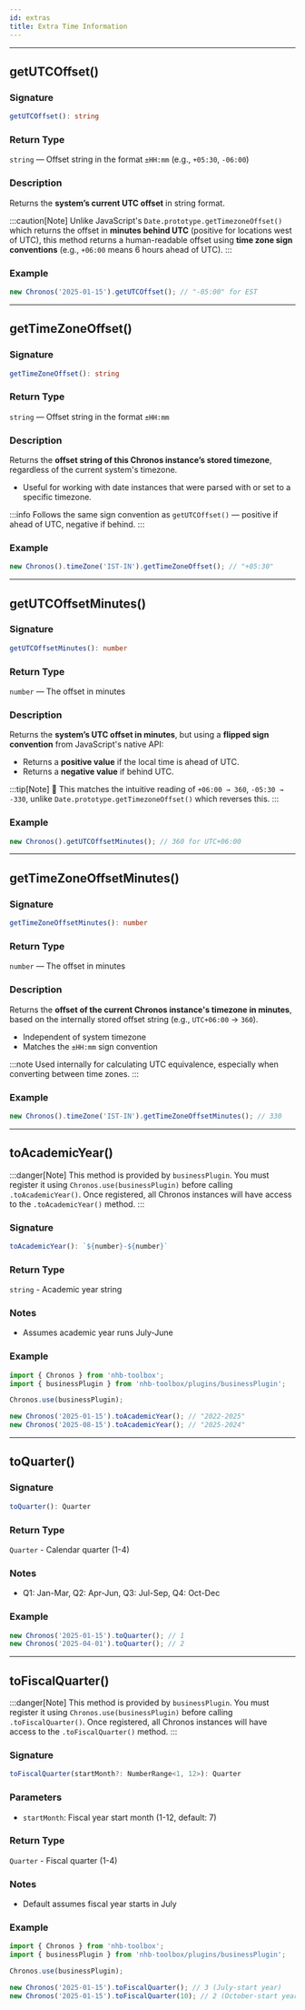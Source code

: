 ```yaml
---
id: extras
title: Extra Time Information
---
```


<!-- markdownlint-disable-file MD024 -->

---

## getUTCOffset()

### Signature

```ts
getUTCOffset(): string
```

### Return Type

`string` — Offset string in the format `±HH:mm` (e.g., `+05:30`, `-06:00`)

### Description

Returns the **system’s current UTC offset** in string format.

:::caution[Note]
Unlike JavaScript's `Date.prototype.getTimezoneOffset()` which returns the offset in **minutes behind UTC** (positive for locations west of UTC), this method returns a human-readable offset using **time zone sign conventions** (e.g., `+06:00` means 6 hours ahead of UTC).
:::

### Example

```ts
new Chronos('2025-01-15').getUTCOffset(); // "-05:00" for EST
```

---

## getTimeZoneOffset()

### Signature

```ts
getTimeZoneOffset(): string
```

### Return Type

`string` — Offset string in the format `±HH:mm`

### Description

Returns the **offset string of this Chronos instance’s stored timezone**, regardless of the current system's timezone.

- Useful for working with date instances that were parsed with or set to a specific timezone.

:::info
Follows the same sign convention as `getUTCOffset()` — positive if ahead of UTC, negative if behind.
:::

### Example

```ts
new Chronos().timeZone('IST-IN').getTimeZoneOffset(); // "+05:30"
```

---

## getUTCOffsetMinutes()

### Signature

```ts
getUTCOffsetMinutes(): number
```

### Return Type

`number` — The offset in minutes

### Description

Returns the **system’s UTC offset in minutes**, but using a **flipped sign convention** from JavaScript's native API:

- Returns a **positive value** if the local time is ahead of UTC.
- Returns a **negative value** if behind UTC.

:::tip[Note]
🧠 This matches the intuitive reading of `+06:00 → 360`, `-05:30 → -330`, unlike `Date.prototype.getTimezoneOffset()` which reverses this.
:::

### Example

```ts
new Chronos().getUTCOffsetMinutes(); // 360 for UTC+06:00
```

---

## getTimeZoneOffsetMinutes()

### Signature

```ts
getTimeZoneOffsetMinutes(): number
```

### Return Type

`number` — The offset in minutes

### Description

Returns the **offset of the current Chronos instance's timezone in minutes**, based on the internally stored offset string (e.g., `UTC+06:00` → `360`).

- Independent of system timezone
- Matches the `±HH:mm` sign convention

:::note
Used internally for calculating UTC equivalence, especially when converting between time zones.
:::

### Example

```ts
new Chronos().timeZone('IST-IN').getTimeZoneOffsetMinutes(); // 330
```

---

## toAcademicYear()

:::danger[Note]
This method is provided by `businessPlugin`. You must register it using `Chronos.use(businessPlugin)` before calling `.toAcademicYear()`. Once registered, all Chronos instances will have access to the `.toAcademicYear()` method.
:::

### Signature

```typescript
toAcademicYear(): `${number}-${number}`
```

### Return Type

`string` - Academic year string

### Notes

- Assumes academic year runs July-June

### Example

```ts
import { Chronos } from 'nhb-toolbox';
import { businessPlugin } from 'nhb-toolbox/plugins/businessPlugin';

Chronos.use(businessPlugin);

new Chronos('2025-01-15').toAcademicYear(); // "2022-2025"
new Chronos('2025-08-15').toAcademicYear(); // "2025-2024"
```

---

## toQuarter()

### Signature

```typescript
toQuarter(): Quarter
```

### Return Type

`Quarter` - Calendar quarter (1-4)

### Notes

- Q1: Jan-Mar, Q2: Apr-Jun, Q3: Jul-Sep, Q4: Oct-Dec

### Example

```javascript
new Chronos('2025-01-15').toQuarter(); // 1
new Chronos('2025-04-01').toQuarter(); // 2
```

---

## toFiscalQuarter()

:::danger[Note]
This method is provided by `businessPlugin`. You must register it using `Chronos.use(businessPlugin)` before calling `.toFiscalQuarter()`. Once registered, all Chronos instances will have access to the `.toFiscalQuarter()` method.
:::

### Signature

```typescript
toFiscalQuarter(startMonth?: NumberRange<1, 12>): Quarter
```

### Parameters

- `startMonth`: Fiscal year start month (1-12, default: 7)

### Return Type

`Quarter` - Fiscal quarter (1-4)

### Notes

- Default assumes fiscal year starts in July

### Example

```ts
import { Chronos } from 'nhb-toolbox';
import { businessPlugin } from 'nhb-toolbox/plugins/businessPlugin';

Chronos.use(businessPlugin);

new Chronos('2025-01-15').toFiscalQuarter(); // 3 (July-start year)
new Chronos('2025-01-15').toFiscalQuarter(10); // 2 (October-start year)
```

